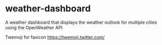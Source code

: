 # weather-dashboard
A weather dashboard that displays the weather outlook for multiple cities using the OpenWeather API



Twemoji for favicon https://twemoji.twitter.com/
 